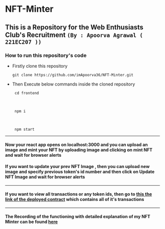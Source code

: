 # NFT-Minter
This is a Repository for the Web Enthusiasts Club's Recruitment `(By : Apoorva Agrawal ( 221EC207 ))`
---
### How to run this repository's code
- Firstly clone this repository
  
      git clone https://github.com/imApoorva36/NFT-Minter.git
- Then Execute below commands inside the cloned repository

       cd frontend
  <br>
  
       npm i
  <br>
  
       npm start
---
#### Now your react app opens on localhost:3000 and you can upload an image and mint your NFT by uploading image and clicking on mint NFT and wait for browser alerts
#### If you want to update your prev NFT Image , then you can upload new image and specify previous token's id number and then click on Update NFT Image and wait for browser alerts
---
#### If you want to view all transactions or any token ids, then go to [this the link of the deployed contract](https://sepolia.etherscan.io/address/0x0e14f51c4c2b72fd6e57448328d314b1c9b03206) which contains all of it's transactions
---
#### The Recording of the functioning with detailed explanation of my NFT Minter can be found [here](https://drive.google.com/file/d/1PIhkUu7iufoZldaH251bNrQzWeLBQvOp/view?usp=sharing)
